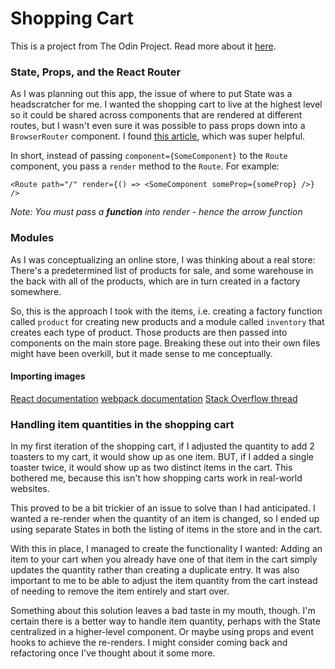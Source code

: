 # Shopping Cart

This is a project from The Odin Project. Read more about it [here](https://www.theodinproject.com/paths/full-stack-ruby-on-rails/courses/javascript/lessons/shopping-cart).

### State, Props, and the React Router

As I was planning out this app, the issue of where to put State was a headscratcher for me. I wanted the shopping cart to live at the highest level so it could be shared across components that are rendered at different routes, but I wasn't even sure it was possible to pass props down into a `BrowserRouter` component. I found [this article](https://dev.to/halented/passing-state-to-components-rendered-by-react-router-and-other-fun-things-3pjf), which was super helpful.

In short, instead of passing `component={SomeComponent}` to the `Route` component, you pass a `render` method to the `Route`. For example:

```
<Route path="/" render={() => <SomeComponent someProp={someProp} />} />
```

*Note: You must pass a __function__ into render - hence the arrow function*

### Modules

As I was conceptualizing an online store, I was thinking about a real store: There's a predetermined list of products for sale, and some warehouse in the back with all of the products, which are in turn created in a factory somewhere. 

So, this is the approach I took with the items, i.e. creating a factory function called `product` for creating new products and a module called `inventory` that creates each type of product. Those products are then passed into components on the main store page. Breaking these out into their own files might have been overkill, but it made sense to me conceptually.

#### Importing images

[React documentation](https://create-react-app.dev/docs/using-the-public-folder)
[webpack documentation](https://webpack.js.org/guides/dependency-management/#require-context)
[Stack Overflow thread](https://stackoverflow.com/questions/42118296/dynamically-import-images-from-a-directory-using-webpack)

### Handling item quantities in the shopping cart

In my first iteration of the shopping cart, if I adjusted the quantity to add 2 toasters to my cart, it would show up as one item. BUT, if I added a single toaster twice, it would show up as two distinct items in the cart. This bothered me, because this isn't how shopping carts work in real-world websites.

This proved to be a bit trickier of an issue to solve than I had anticipated. I wanted a re-render when the quantity of an item is changed, so I ended up using separate States in both the listing of items in the store and in the cart.

With this in place, I managed to create the functionality I wanted: Adding an item to your cart when you already have one of that item in the cart simply updates the quantity rather than creating a duplicate entry. It was also important to me to be able to adjust the item quantity from the cart instead of needing to remove the item entirely and start over.

Something about this solution leaves a bad taste in my mouth, though. I'm certain there is a better way to handle item quantity, perhaps with the State centralized in a higher-level component. Or maybe using props and event hooks to achieve the re-renders. I might consider coming back and refactoring once I've thought about it some more.